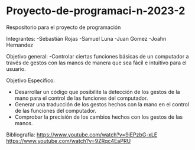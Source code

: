 # Proyecto-de-programaci-n-2023-2


Respositorio para el proyecto de programación


Integrantes: 
  -Sebastián Rojas
  -Samuel Luna
  -Juan Gomez
  -Joahn Hernandez


Objetivo general:
  -Controlar ciertas funciones básicas de un computador a través de gestos con las manos de manera que sea fácil e intuitivo para el usuario.


Objetivo Específico:
  -	Desarrollar un código que posibilite la detección de los gestos de la mano para el control de las funciones del computador.
  -	Generar una traducción de los gestos hechos con la mano en el control de las funciones del computador.
  -	Comprobar la precisión de los cambios hechos con los gestos de las manos.


Bibliografía:
  https://www.youtube.com/watch?v=9iEPzbG-xLE
  https://www.youtube.com/watch?v=9ZRqc4EaPRU

  
